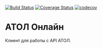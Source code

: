 [![Build Status](https://travis-ci.org/ssitdikov/ATOL.svg?branch=master)](https://travis-ci.org/ssitdikov/ATOL)
[![Coverage Status](https://coveralls.io/repos/github/ssitdikov/ATOL/badge.svg?branch=master)](https://coveralls.io/github/ssitdikov/ATOL?branch=master)
[![codecov](https://codecov.io/gh/ssitdikov/ATOL/branch/master/graph/badge.svg)](https://codecov.io/gh/ssitdikov/ATOL)

# АТОЛ Онлайн

Клиент для работы с API АТОЛ.

